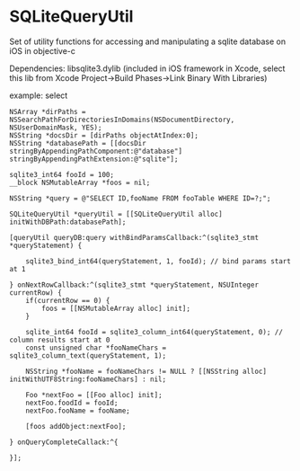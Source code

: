 SQLiteQueryUtil
===============

Set of utility functions for accessing and manipulating a sqlite database on iOS in objective-c

Dependencies: libsqlite3.dylib
(included in iOS framework in Xcode, select this lib from Xcode Project->Build Phases->Link Binary With Libraries)

example: select

```
NSArray *dirPaths = NSSearchPathForDirectoriesInDomains(NSDocumentDirectory, NSUserDomainMask, YES);
NSString *docsDir = [dirPaths objectAtIndex:0];
NSString *databasePath = [[docsDir stringByAppendingPathComponent:@"database"] stringByAppendingPathExtension:@"sqlite"];

sqlite3_int64 fooId = 100;
__block NSMutableArray *foos = nil;

NSString *query = @"SELECT ID,fooName FROM fooTable WHERE ID=?;";

SQLiteQueryUtil *queryUtil = [[SQLiteQueryUtil alloc] initWithDBPath:databasePath];

[queryUtil queryDB:query withBindParamsCallback:^(sqlite3_stmt *queryStatement) {

    sqlite3_bind_int64(queryStatement, 1, fooId); // bind params start at 1

} onNextRowCallback:^(sqlite3_stmt *queryStatement, NSUInteger currentRow) {
    if(currentRow == 0) {
        foos = [[NSMutableArray alloc] init];
    }

    sqlite_int64 fooId = sqlite3_column_int64(queryStatement, 0); // column results start at 0
    const unsigned char *fooNameChars = sqlite3_column_text(queryStatement, 1);

    NSString *fooName = fooNameChars != NULL ? [[NSString alloc] initWithUTF8String:fooNameChars] : nil;

    Foo *nextFoo = [[Foo alloc] init];
    nextFoo.foodId = fooId;
    nextFoo.fooName = fooName;

    [foos addObject:nextFoo];

} onQueryCompleteCallack:^{

}];
```
